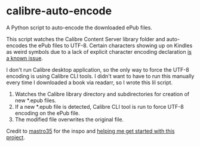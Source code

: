 # calibre-auto-encode

A Python script to auto-encode the downloaded ePub files.

This script watches the Calibre Content Server library folder and auto-encodes the ePub files to UTF-8. Certain characters showing up on Kindles as weird symbols due to a lack of explicit character encoding declaration [is a known issue](https://www.reddit.com/r/ebooks/comments/wf02l1/why_is_apostrophe_appearing_as_a%C3%A2s_how_can_i/).

I don't run Calibre desktop application, so the only way to force the UTF-8 encoding is using Calibre CLI tools. I didn't want to have to run this manually  every time I downloaded a book via readarr, so I wrote this lil script.

1. Watches the Calibre library directory and subdirectories for creation of new *.epub files.
2. If a new *.epub file is detected, Calibre CLI tool is run to force UTF-8 encoding on the ePub file.
3. The modified file overwrites the original file.

Credit to [mastro35](https://github.com/mastro35) for the inspo and [helping me get started with this project](https://thepythoncorner.com/posts/2019-01-13-how-to-create-a-watchdog-in-python-to-look-for-filesystem-changes/). 
